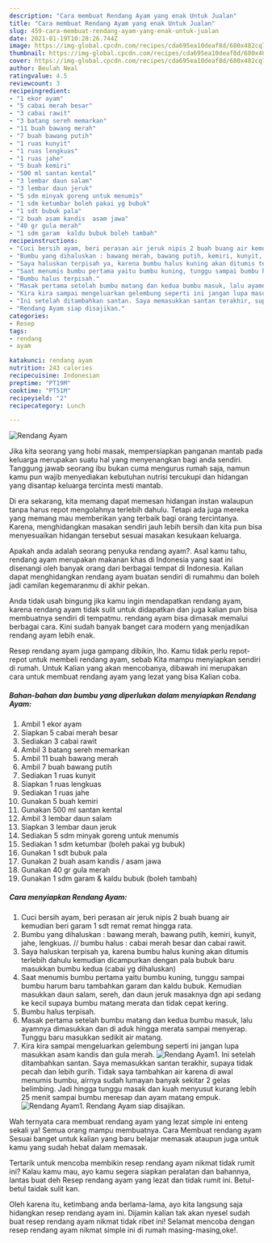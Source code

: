 ```yaml
---
description: "Cara membuat Rendang Ayam yang enak Untuk Jualan"
title: "Cara membuat Rendang Ayam yang enak Untuk Jualan"
slug: 459-cara-membuat-rendang-ayam-yang-enak-untuk-jualan
date: 2021-01-19T10:28:26.744Z
image: https://img-global.cpcdn.com/recipes/cda695ea10deaf8d/680x482cq70/rendang-ayam-foto-resep-utama.jpg
thumbnail: https://img-global.cpcdn.com/recipes/cda695ea10deaf8d/680x482cq70/rendang-ayam-foto-resep-utama.jpg
cover: https://img-global.cpcdn.com/recipes/cda695ea10deaf8d/680x482cq70/rendang-ayam-foto-resep-utama.jpg
author: Beulah Neal
ratingvalue: 4.5
reviewcount: 3
recipeingredient:
- "1 ekor ayam"
- "5 cabai merah besar"
- "3 cabai rawit"
- "3 batang sereh memarkan"
- "11 buah bawang merah"
- "7 buah bawang putih"
- "1 ruas kunyit"
- "1 ruas lengkuas"
- "1 ruas jahe"
- "5 buah kemiri"
- "500 ml santan kental"
- "3 lembar daun salam"
- "3 lembar daun jeruk"
- "5 sdm minyak goreng untuk menumis"
- "1 sdm ketumbar boleh pakai yg bubuk"
- "1 sdt bubuk pala"
- "2 buah asam kandis  asam jawa"
- "40 gr gula merah"
- "1 sdm garam  kaldu bubuk boleh tambah"
recipeinstructions:
- "Cuci bersih ayam, beri perasan air jeruk nipis 2 buah buang air kemudian beri garam 1 sdt remat remat hingga rata."
- "Bumbu yang dihaluskan : bawang merah, bawang putih, kemiri, kunyit, jahe, lengkuas. // bumbu halus : cabai merah besar dan cabai rawit."
- "Saya haluskan terpisah ya, karena bumbu halus kuning akan ditumis terlebih dahulu kemudian dicampurkan dengan pala bubuk baru masukkan bumbu kedua (cabai yg dihaluskan)"
- "Saat menumis bumbu pertama yaitu bumbu kuning, tunggu sampai bumbu harum baru tambahkan garam dan kaldu bubuk. Kemudian masukkan daun salam, sereh, dan daun jeruk masaknya dgn api sedang ke kecil supaya bumbu matang merata dan tidak cepat kering."
- "Bumbu halus terpisah."
- "Masak pertama setelah bumbu matang dan kedua bumbu masuk, lalu ayamnya dimasukkan dan di aduk hingga merata sampai menyerap. Tunggu baru masukkan sedikit air matang."
- "Kira kira sampai mengeluarkan gelembung seperti ini jangan lupa masukkan asam kandis dan gula merah."
- "Ini setelah ditambahkan santan. Saya memasukkan santan terakhir, supaya tidak pecah dan lebih gurih. Tidak saya tambahkan air karena di awal menumis bumbu, airnya sudah lumayan banyak sekitar 2 gelas belimbing. Jadi hingga tunggu masak dan kuah menyusut kurang lebih 25 menit sampai bumbu meresap dan ayam matang empuk."
- "Rendang Ayam siap disajikan."
categories:
- Resep
tags:
- rendang
- ayam

katakunci: rendang ayam 
nutrition: 243 calories
recipecuisine: Indonesian
preptime: "PT19M"
cooktime: "PT51M"
recipeyield: "2"
recipecategory: Lunch

---
```



![Rendang Ayam](https://img-global.cpcdn.com/recipes/cda695ea10deaf8d/680x482cq70/rendang-ayam-foto-resep-utama.jpg)

Jika kita seorang yang hobi masak, mempersiapkan panganan mantab pada keluarga merupakan suatu hal yang menyenangkan bagi anda sendiri. Tanggung jawab seorang ibu bukan cuma mengurus rumah saja, namun kamu pun wajib menyediakan kebutuhan nutrisi tercukupi dan hidangan yang disantap keluarga tercinta mesti mantab.

Di era  sekarang, kita memang dapat memesan hidangan instan walaupun tanpa harus repot mengolahnya terlebih dahulu. Tetapi ada juga mereka yang memang mau memberikan yang terbaik bagi orang tercintanya. Karena, menghidangkan masakan sendiri jauh lebih bersih dan kita pun bisa menyesuaikan hidangan tersebut sesuai masakan kesukaan keluarga. 



Apakah anda adalah seorang penyuka rendang ayam?. Asal kamu tahu, rendang ayam merupakan makanan khas di Indonesia yang saat ini disenangi oleh banyak orang dari berbagai tempat di Indonesia. Kalian dapat menghidangkan rendang ayam buatan sendiri di rumahmu dan boleh jadi camilan kegemaranmu di akhir pekan.

Anda tidak usah bingung jika kamu ingin mendapatkan rendang ayam, karena rendang ayam tidak sulit untuk didapatkan dan juga kalian pun bisa membuatnya sendiri di tempatmu. rendang ayam bisa dimasak memalui berbagai cara. Kini sudah banyak banget cara modern yang menjadikan rendang ayam lebih enak.

Resep rendang ayam juga gampang dibikin, lho. Kamu tidak perlu repot-repot untuk membeli rendang ayam, sebab Kita mampu menyiapkan sendiri di rumah. Untuk Kalian yang akan mencobanya, dibawah ini merupakan cara untuk membuat rendang ayam yang lezat yang bisa Kalian coba.

<!--inarticleads1-->

##### Bahan-bahan dan bumbu yang diperlukan dalam menyiapkan Rendang Ayam:

1. Ambil 1 ekor ayam
1. Siapkan 5 cabai merah besar
1. Sediakan 3 cabai rawit
1. Ambil 3 batang sereh memarkan
1. Ambil 11 buah bawang merah
1. Ambil 7 buah bawang putih
1. Sediakan 1 ruas kunyit
1. Siapkan 1 ruas lengkuas
1. Sediakan 1 ruas jahe
1. Gunakan 5 buah kemiri
1. Gunakan 500 ml santan kental
1. Ambil 3 lembar daun salam
1. Siapkan 3 lembar daun jeruk
1. Sediakan 5 sdm minyak goreng untuk menumis
1. Sediakan 1 sdm ketumbar (boleh pakai yg bubuk)
1. Gunakan 1 sdt bubuk pala
1. Gunakan 2 buah asam kandis / asam jawa
1. Gunakan 40 gr gula merah
1. Gunakan 1 sdm garam &amp; kaldu bubuk (boleh tambah)




<!--inarticleads2-->

##### Cara menyiapkan Rendang Ayam:

1. Cuci bersih ayam, beri perasan air jeruk nipis 2 buah buang air kemudian beri garam 1 sdt remat remat hingga rata.
1. Bumbu yang dihaluskan : bawang merah, bawang putih, kemiri, kunyit, jahe, lengkuas. // bumbu halus : cabai merah besar dan cabai rawit.
1. Saya haluskan terpisah ya, karena bumbu halus kuning akan ditumis terlebih dahulu kemudian dicampurkan dengan pala bubuk baru masukkan bumbu kedua (cabai yg dihaluskan)
1. Saat menumis bumbu pertama yaitu bumbu kuning, tunggu sampai bumbu harum baru tambahkan garam dan kaldu bubuk. Kemudian masukkan daun salam, sereh, dan daun jeruk masaknya dgn api sedang ke kecil supaya bumbu matang merata dan tidak cepat kering.
1. Bumbu halus terpisah.
1. Masak pertama setelah bumbu matang dan kedua bumbu masuk, lalu ayamnya dimasukkan dan di aduk hingga merata sampai menyerap. Tunggu baru masukkan sedikit air matang.
1. Kira kira sampai mengeluarkan gelembung seperti ini jangan lupa masukkan asam kandis dan gula merah.
<img src="//assets-global.cpcdn.com/assets/icons/button_play-2c75c40dde080a61004c1f40b05d8f140eaff45d7e9e6481dc71c63d2e7c4909.png" alt="Rendang Ayam">1. Ini setelah ditambahkan santan. Saya memasukkan santan terakhir, supaya tidak pecah dan lebih gurih. Tidak saya tambahkan air karena di awal menumis bumbu, airnya sudah lumayan banyak sekitar 2 gelas belimbing. Jadi hingga tunggu masak dan kuah menyusut kurang lebih 25 menit sampai bumbu meresap dan ayam matang empuk.
<img src="//assets-global.cpcdn.com/assets/icons/button_play-2c75c40dde080a61004c1f40b05d8f140eaff45d7e9e6481dc71c63d2e7c4909.png" alt="Rendang Ayam">1. Rendang Ayam siap disajikan.




Wah ternyata cara membuat rendang ayam yang lezat simple ini enteng sekali ya! Semua orang mampu membuatnya. Cara Membuat rendang ayam Sesuai banget untuk kalian yang baru belajar memasak ataupun juga untuk kamu yang sudah hebat dalam memasak.

Tertarik untuk mencoba membikin resep rendang ayam nikmat tidak rumit ini? Kalau kamu mau, ayo kamu segera siapkan peralatan dan bahannya, lantas buat deh Resep rendang ayam yang lezat dan tidak rumit ini. Betul-betul taidak sulit kan. 

Oleh karena itu, ketimbang anda berlama-lama, ayo kita langsung saja hidangkan resep rendang ayam ini. Dijamin kalian tak akan nyesel sudah buat resep rendang ayam nikmat tidak ribet ini! Selamat mencoba dengan resep rendang ayam nikmat simple ini di rumah masing-masing,oke!.

